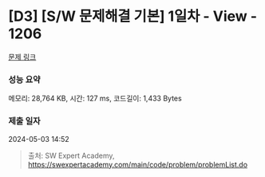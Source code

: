 # [D3] [S/W 문제해결 기본] 1일차 - View - 1206 

[문제 링크](https://swexpertacademy.com/main/code/problem/problemDetail.do?contestProbId=AV134DPqAA8CFAYh) 

### 성능 요약

메모리: 28,764 KB, 시간: 127 ms, 코드길이: 1,433 Bytes

### 제출 일자

2024-05-03 14:52



> 출처: SW Expert Academy, https://swexpertacademy.com/main/code/problem/problemList.do
